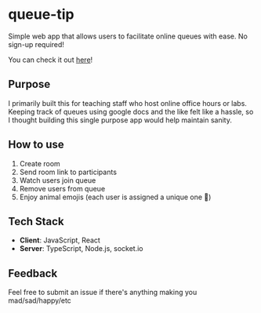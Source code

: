 # queue-tip
Simple web app that allows users to facilitate online queues with ease. No sign-up required!

You can check it out [here](https://queue-tip.herokuapp.com/)!

## Purpose
I primarily built this for teaching staff who host online office hours or labs. Keeping track of queues using google docs and the like felt like a hassle, so I thought building this single purpose app would help maintain sanity. 

## How to use
1. Create room
2. Send room link to participants
3. Watch users join queue
4. Remove users from queue
5. Enjoy animal emojis (each user is assigned a unique one 🐒)

## Tech Stack
- **Client**: JavaScript, React 
- **Server**: TypeScript, Node.js, socket.io

 <!-- ## How does it work -->
## Feedback
Feel free to submit an issue if there's anything making you mad/sad/happy/etc
